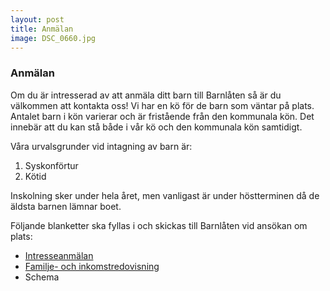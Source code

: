 ```yaml
---
layout: post
title: Anmälan
image: DSC_0660.jpg
---
```

### Anmälan
Om du är intresserad av att anmäla ditt barn till Barnlåten så är du välkommen att kontakta oss!
Vi har en kö för de barn som väntar på plats. Antalet barn i kön varierar och är fristående från den kommunala kön. Det 
innebär att du kan stå både i vår kö och den kommunala kön samtidigt.

Våra urvalsgrunder vid intagning av barn är:
1. Syskonförtur
2. Kötid

Inskolning sker under hela året, men vanligast är under höstterminen då de äldsta barnen lämnar boet.

Följande blanketter ska fyllas i och skickas till Barnlåten vid ansökan om plats:
* [Intresseanmälan](https://docs.google.com/viewer?a=v&pid=sites&srcid=YmFybmxhdGVuLnNlfHdlYmJ8Z3g6NjZlNTliZDViZjY2Mjg1Nw)
* [Familje- och inkomstredovisning](http://goteborg.se/wps/wcm/connect/59f64bba-dfcb-41dd-bd5b-c4ea3ae726e2/Blankett+f%C3%B6r+familje-+och+inkomstredovisning.pdf?MOD=AJPERES)
* Schema